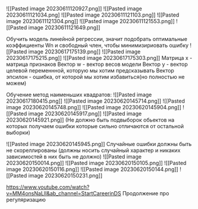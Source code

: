 
![[Pasted image 20230611120927.png]]
![[Pasted image 20230611121034.png]
![[Pasted image 20230611121103.png]]
![[Pasted image 20230611121304.png]]
![[Pasted image 20230611121553.png]]
![[Pasted image 20230611121649.png]]

Обучить модель линейной регрессии, значит подобрать оптимальные коэффициенты Wn и свободный член, чтобы минимизириовать ошибку
![[Pasted image 20230617175139.png]]
![[Pasted image 20230617175215.png]]
![[Pasted image 20230617175303.png]]
 Матрица х - матрица признаков
 Вектор w - вектор весов модели
 Вектор y - вектор целевой переменнной, которую мы хотим предсказывать
 Вектор эпсилон - ошибка, от которой мы хотим избавиться(но полностью не можем)

Обучение метод наименьших квадратов:
![[Pasted image 20230617180415.png]]
![[Pasted image 20230620145714.png]]
![[Pasted image 20230620145748.png]]
![[Pasted image 20230620145904.png]]
![[Pasted image 20230620145917.png]]
![[Pasted image 20230620145921.png]]
(Не должно быть подвыборок обьектов на которых получаем ошибки которые сильно отличаются от остальной выборки)

![[Pasted image 20230620145945.png]]
Случайные ошибки должны быть не скореллированы (должны носить случайный характер и никаких зависимостей в них быть не должно)
![[Pasted image 20230620150014.png]]
![[Pasted image 20230620150105.png]]
![[Pasted image 20230620150116.png]]
![[Pasted image 20230620150144.png]]
![[Pasted image 20230620150231.png]]

https://www.youtube.com/watch?v=MM4onsNaLlI&ab_channel=StartCareerinDS
Продолжение про регуляризацию